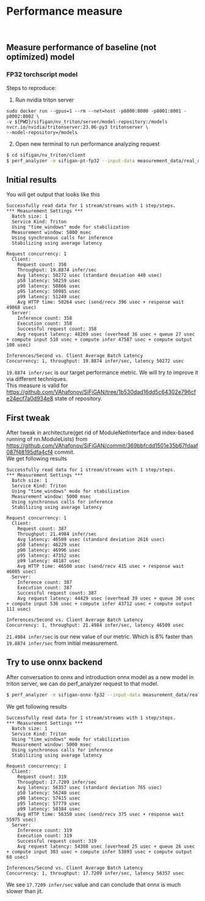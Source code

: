 # Performance measure
<br/>

## Measure performance of baseline (not optimized) model
### FP32 torchscript model
Steps to reproduce:
1. Run nvidia triton server
```console
sudo docker run --gpus=1 --rm --net=host -p8000:8000 -p8001:8001 -p8002:8002 \ 
-v ${PWD}/sifigan/nv_triton/server/model-repository:/models nvcr.io/nvidia/tritonserver:23.06-py3 tritonserver \ 
--model-repository=/models
```

2. Open new terminal to run performance analyzing request
```bash
$ cd sifigan/nv_triton/client
$ perf_analyzer -m sifigan-pt-fp32 --input-data measurement_data/real_data_fp32.json
```
## Initial results
You will get output that looks like this
```console
Successfully read data for 1 stream/streams with 1 step/steps.
*** Measurement Settings ***
  Batch size: 1
  Service Kind: Triton
  Using "time_windows" mode for stabilization
  Measurement window: 5000 msec
  Using synchronous calls for inference
  Stabilizing using average latency

Request concurrency: 1
  Client:
    Request count: 358
    Throughput: 19.8874 infer/sec
    Avg latency: 50272 usec (standard deviation 440 usec)
    p50 latency: 50259 usec
    p90 latency: 50866 usec
    p95 latency: 50985 usec
    p99 latency: 51249 usec
    Avg HTTP time: 50264 usec (send/recv 396 usec + response wait 49868 usec)
  Server:
    Inference count: 358
    Execution count: 358
    Successful request count: 358
    Avg request latency: 48269 usec (overhead 36 usec + queue 27 usec + compute input 510 usec + compute infer 47587 usec + compute output 108 usec)

Inferences/Second vs. Client Average Batch Latency
Concurrency: 1, throughput: 19.8874 infer/sec, latency 50272 usec
```

``` 19.8874 infer/sec ``` is our target performance metric. We will try to improve it via different techniques.
</br>
This measure is valid for https://github.com/VAhafonov/SiFiGAN/tree/1b530dad16dd5c64302e796cfe24ecf7a0d934e8 state of 
repository.

## First tweak
After tweak in architecture(get rid of ModuleNetInterface and index-based running of 
nn.ModuleLists) from https://github.com/VAhafonov/SiFiGAN/commit/369bbfcdd1501e35b67fdaaf087f48195dfa4cf4 commit.
</br>
We get following results
```console
Successfully read data for 1 stream/streams with 1 step/steps.
*** Measurement Settings ***
  Batch size: 1
  Service Kind: Triton
  Using "time_windows" mode for stabilization
  Measurement window: 5000 msec
  Using synchronous calls for inference
  Stabilizing using average latency

Request concurrency: 1
  Client:
    Request count: 387
    Throughput: 21.4984 infer/sec
    Avg latency: 46509 usec (standard deviation 2616 usec)
    p50 latency: 46229 usec
    p90 latency: 46996 usec
    p95 latency: 47352 usec
    p99 latency: 48187 usec
    Avg HTTP time: 46500 usec (send/recv 415 usec + response wait 46085 usec)
  Server:
    Inference count: 387
    Execution count: 387
    Successful request count: 387
    Avg request latency: 44429 usec (overhead 39 usec + queue 30 usec + compute input 536 usec + compute infer 43712 usec + compute output 111 usec)

Inferences/Second vs. Client Average Batch Latency
Concurrency: 1, throughput: 21.4984 infer/sec, latency 46509 usec
```
``` 21.4984 infer/sec ``` is our new value of our metric. Which is 8% faster than ``` 19.8874 infer/sec ``` from 
initial measurement.

## Try to use onnx backend
After conversation to onnx and introduction onnx model as a new model in triton server, we can do perf_analyzer 
request to that model.
```bash
$ perf_analyzer -m sifigan-onnx-fp32 --input-data measurement_data/real_data_fp32.json
```
We get following results
```console
Successfully read data for 1 stream/streams with 1 step/steps.
*** Measurement Settings ***
  Batch size: 1
  Service Kind: Triton
  Using "time_windows" mode for stabilization
  Measurement window: 5000 msec
  Using synchronous calls for inference
  Stabilizing using average latency

Request concurrency: 1
  Client:
    Request count: 319
    Throughput: 17.7209 infer/sec
    Avg latency: 56357 usec (standard deviation 765 usec)
    p50 latency: 56240 usec
    p90 latency: 57415 usec
    p95 latency: 57779 usec
    p99 latency: 58384 usec
    Avg HTTP time: 56350 usec (send/recv 375 usec + response wait 55975 usec)
  Server:
    Inference count: 319
    Execution count: 319
    Successful request count: 319
    Avg request latency: 54388 usec (overhead 25 usec + queue 26 usec + compute input 383 usec + compute infer 53893 usec + compute output 60 usec)

Inferences/Second vs. Client Average Batch Latency
Concurrency: 1, throughput: 17.7209 infer/sec, latency 56357 usec
```
We see ```17.7209 infer/sec``` value and can conclude that onnx is much slower than jit. 